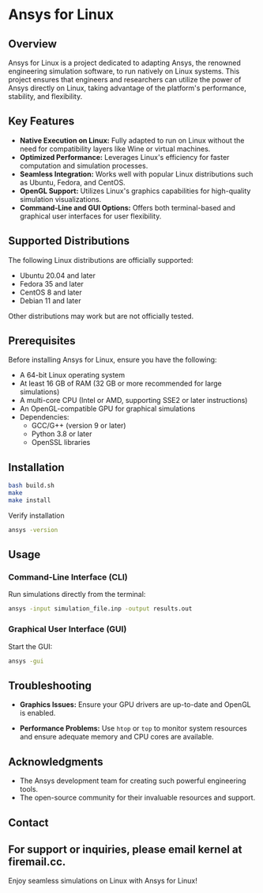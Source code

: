 # Ansys for Linux

## Overview

Ansys for Linux is a project dedicated to adapting Ansys, the renowned engineering simulation software, to run natively on Linux systems. This project ensures that engineers and researchers can utilize the power of Ansys directly on Linux, taking advantage of the platform's performance, stability, and flexibility.

## Key Features

- **Native Execution on Linux:** Fully adapted to run on Linux without the need for compatibility layers like Wine or virtual machines.
- **Optimized Performance:** Leverages Linux's efficiency for faster computation and simulation processes.
- **Seamless Integration:** Works well with popular Linux distributions such as Ubuntu, Fedora, and CentOS.
- **OpenGL Support:** Utilizes Linux's graphics capabilities for high-quality simulation visualizations.
- **Command-Line and GUI Options:** Offers both terminal-based and graphical user interfaces for user flexibility.

## Supported Distributions

The following Linux distributions are officially supported:

- Ubuntu 20.04 and later
- Fedora 35 and later
- CentOS 8 and later
- Debian 11 and later

Other distributions may work but are not officially tested.

## Prerequisites

Before installing Ansys for Linux, ensure you have the following:

- A 64-bit Linux operating system
- At least 16 GB of RAM (32 GB or more recommended for large simulations)
- A multi-core CPU (Intel or AMD, supporting SSE2 or later instructions)
- An OpenGL-compatible GPU for graphical simulations
- Dependencies: 
  - GCC/G++ (version 9 or later)
  - Python 3.8 or later
  - OpenSSL libraries

## Installation

```bash
bash build.sh
make 
make install
```

Verify installation
   
```bash
ansys -version
```

## Usage

### Command-Line Interface (CLI)

Run simulations directly from the terminal:
```bash
ansys -input simulation_file.inp -output results.out
```

### Graphical User Interface (GUI)

Start the GUI:
```bash
ansys -gui
```


## Troubleshooting


- **Graphics Issues:**
  Ensure your GPU drivers are up-to-date and OpenGL is enabled.

- **Performance Problems:**
  Use `htop` or `top` to monitor system resources and ensure adequate memory and CPU cores are available.



## Acknowledgments

- The Ansys development team for creating such powerful engineering tools.
- The open-source community for their invaluable resources and support.

## Contact

For support or inquiries, please email kernel at firemail.cc.
---

Enjoy seamless simulations on Linux with Ansys for Linux!
